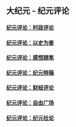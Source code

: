 ## 大纪元 - 纪元评论

#### [纪元评论：时政评论](indexes/nsc1025/README.md?04110330)
#### [纪元评论：以史为鉴](indexes/nsc1028/README.md?04110330)
#### [纪元评论：感悟随笔](indexes/nsc1035/README.md?04110330)
#### [纪元评论：纪元特稿](indexes/nsc424/README.md?04110330)
#### [纪元评论：财经评论](indexes/nsc1026/README.md?04110330)
#### [纪元评论：自由广场](indexes/nsc993/README.md?04110330)
#### [纪元评论：纪元社论](indexes/nsc422/README.md?04110330)
